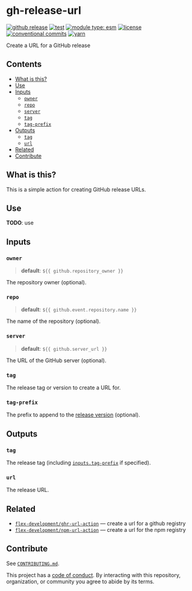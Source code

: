 # gh-release-url

[![github release](https://img.shields.io/github/v/release/flex-development/gh-release-url-action.svg?include_prereleases\&sort=semver)](https://github.com/flex-development/gh-release-url-action/releases/latest)
[![test](https://github.com/flex-development/gh-release-url-action/actions/workflows/test.yml/badge.svg)](https://github.com/flex-development/gh-release-url-action/actions/workflows/test.yml)
[![module type: esm](https://img.shields.io/badge/module%20type-esm-brightgreen)](https://github.com/voxpelli/badges-cjs-esm)
[![license](https://img.shields.io/github/license/flex-development/gh-release-url-action.svg)](LICENSE.md)
[![conventional commits](https://img.shields.io/badge/-conventional%20commits-fe5196?logo=conventional-commits\&logoColor=ffffff)](https://conventionalcommits.org)
[![yarn](https://img.shields.io/badge/-yarn-2c8ebb?style=flat\&logo=yarn\&logoColor=ffffff)](https://yarnpkg.com)

Create a URL for a GitHub release

## Contents

- [What is this?](#what-is-this)
- [Use](#use)
- [Inputs](#inputs)
  - [`owner`](#owner)
  - [`repo`](#repo)
  - [`server`](#server)
  - [`tag`](#tag)
  - [`tag-prefix`](#tag-prefix)
- [Outputs](#outputs)
  - [`tag`](#tag-1)
  - [`url`](#url)
- [Related](#related)
- [Contribute](#contribute)

## What is this?

This is a simple action for creating GitHub release URLs.

## Use

**TODO**: use

## Inputs

### `owner`

> **default**: `${{ github.repository_owner }}`

The repository owner (optional).

### `repo`

> **default**: `${{ github.event.repository.name }}`

The name of the repository (optional).

### `server`

> **default**: `${{ github.server_url }}`

The URL of the GitHub server (optional).

### `tag`

The release tag or version to create a URL for.

### `tag-prefix`

The prefix to append to the [release version](#tag) (optional).

## Outputs

### `tag`

The release tag (including [`inputs.tag-prefix`](#tag-prefix) if specified).

### `url`

The release URL.

## Related

- [`flex-development/ghr-url-action`][ghr-url-action] — create a url for a github registry
- [`flex-development/npm-url-action`][npm-url-action] — create a url for the npm registry

## Contribute

See [`CONTRIBUTING.md`](CONTRIBUTING.md).

This project has a [code of conduct](./CODE_OF_CONDUCT.md). By interacting with this repository, organization, or
community you agree to abide by its terms.

[ghr-url-action]: https://github.com/flex-development/ghr-url-action

[npm-url-action]: https://github.com/flex-development/npm-url-action
